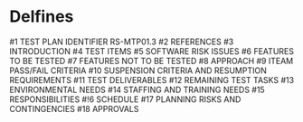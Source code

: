 # Delfines

#1   TEST PLAN IDENTIFIER           RS-MTP01.3
#2   REFERENCES
#3   INTRODUCTION
#4   TEST ITEMS
#5   SOFTWARE RISK ISSUES
#6   FEATURES TO BE TESTED
#7   FEATURES NOT TO BE TESTED
#8   APPROACH
#9   ITEAM PASS/FAIL CRITERIA
#10  SUSPENSION CRITERIA AND RESUMPTION REQUIREMENTS
#11  TEST DELIVERABLES
#12  REMAINING TEST TASKS
#13  ENVIRONMENTAL NEEDS
#14  STAFFING AND TRAINING NEEDS 
#15  RESPONSIBILITIES
#!6  SCHEDULE
#17 PLANNING RISKS AND CONTINGENCIES
#18  APPROVALS
